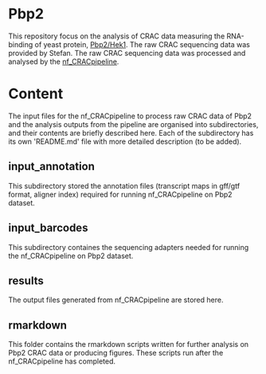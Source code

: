 # Pbp2

This repository focus on the analysis of CRAC data measuring the RNA-binding of yeast protein, [Pbp2/Hek1](https://www.yeastgenome.org/locus/S000000437). The raw CRAC sequencing data was provided by Stefan. The raw CRAC sequencing data was processed and analysed by the [nf_CRACpipeline](https://github.com/JingQiChong/nf_CRACpipeline).

# Content

The input files for the nf_CRACpipeline to process raw CRAC data of Pbp2 and the analysis outputs from the pipeline are organised into subdirectories, and their contents are briefly described here. Each of the subdirectory has its own 'README.md' file with more detailed description (to be added). 

## input_annotation

This subdirectory stored the annotation files (transcript maps in gff/gtf format, aligner index) required for running nf_CRACpipeline on Pbp2 dataset. 

## input_barcodes

This subdirectory containes the sequencing adapters needed for running the nf_CRACpipeline on Pbp2 dataset. 

## results

The output files generated from nf_CRACpipeline are stored here.

## rmarkdown

This folder contains the rmarkdown scripts written for further analysis on Pbp2 CRAC data or producing figures. These scripts run after the nf_CRACpipeline has completed.